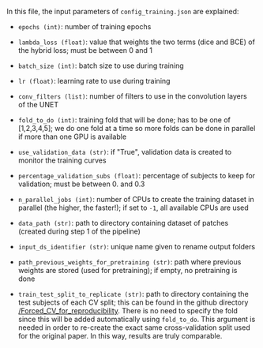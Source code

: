 In this file, the input parameters of `config_training.json` are explained:

- `epochs (int)`: number of training epochs
- `lambda_loss (float)`: value that weights the two terms (dice and BCE) of the hybrid loss; must be between 0 and 1
- `batch_size (int)`: batch size to use during training
- `lr (float)`: learning rate to use during training
- `conv_filters (list)`: number of filters to use in the convolution layers of the UNET
- `fold_to_do (int)`: training fold that will be done; has to be one of [1,2,3,4,5]; we do one fold at a time so more folds can be done in parallel if more than one GPU is available
- `use_validation_data (str)`: if "True", validation data is created to monitor the training curves
- `percentage_validation_subs (float)`: percentage of subjects to keep for validation; must be between 0. and 0.3
- `n_parallel_jobs (int)`: number of CPUs to create the training dataset in parallel (the higher, the faster!); if set to `-1`, all available CPUs are used
 
 
- `data_path (str)`: path to directory containing dataset of patches (created during step 1 of the pipeline)
- `input_ds_identifier (str)`: unique name given to rename output folders
- `path_previous_weights_for_pretraining (str)`:  path where previous weights are stored (used for pretraining); if empty, no pretraining is done
- `train_test_split_to_replicate (str)`: path to directory containing the test subjects of each CV split; this can be found in the github directory [/Forced_CV_for_reproducibility](https://github.com/connectomicslab/Aneurysm_Detection/tree/70251d9c0d9d30385ec777c575e839a9dc12b2f7/extra_files/Forced_CV_for_reproducibility). There is no need to specify the fold since this will be added automatically using `fold_to_do`. This argument is needed in order to re-create the exact same cross-validation split used for the original paper. In this way, results are truly comparable.  